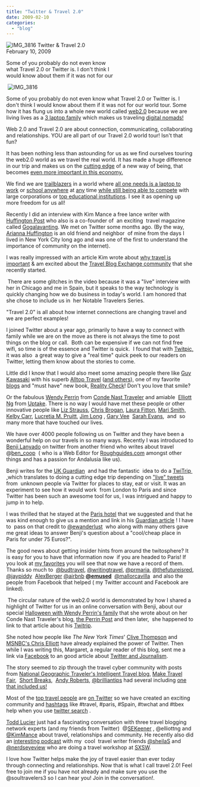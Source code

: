 ```yaml
---
title: "Twitter & Travel 2.0"
date: 2009-02-10
categories: 
  - "blog"
---
```


 ![IMG_3816](https://pub-ac94b3f306b24c0dba4238943c97f2e1.r2.dev/6a00e5502a950788330111685920fe970c.jpg) Twitter & Travel 2.0  
February 10, 2009

Some of you probably do not even know  
what Travel 2.0 or Twitter is. I don't think I  
would know about them if it was not for our

<!--more-->

 ![IMG_3816](https://pub-ac94b3f306b24c0dba4238943c97f2e1.r2.dev/6a00e5502a950788330105371e682a970b.jpg)

Some of you probably do not even know what Travel 2.0 or Twitter is. I don't think I would know about them if it was not for our world tour. Some how it has flung us into a whole new world called [web2.0](http://en.wikipedia.org/wiki/Web_2.0 "wikipedia defining web2.0") because we are living lives as a [3 laptop family](http://soultravelers3new.local/2008/04/3-laptop-fami-2.html "soultravelers3 geeky explanations") which makes us traveling [digital nomads!](http://www.digitalnomads.com/ "Digital Nomads")

Web 2.0 and Travel 2.0 are about connection, communicating, collaborating and relationships. YOU are all part of our Travel 2.0 world tour! Isn't that fun?

It has been nothing less than astounding for us as we find ourselves touring the web2.0 world as we travel the real world. It has made a huge difference in our trip and makes us on the [cutting edge](http://www.johnchow.com/blogging-around-the-worldliterally/#comment-179042 "JohnChow with Gary Arndt guestpost") of a new way of being, that becomes [even more important in this economy.](http://www.techworld.com.au/article/268463/why_downturn_can_good_digital_nomads "why recession is good for digital nomads")

We find we are [trailblazers](http://www.edelmandigital.com/blog/2008/05/open_files_nine_digital_trends_1.html) in a world where [all one needs is a laptop to work](http://almostfearless.com/2009/01/19/becoming-a-digital-nomad-options-for-working-remotely-from-anywhere/ "how to work remotely") or [school anywhere](http://www.classroom20.com/) at [any](http://boards.bootsnall.com/advice-on-older-kids-education-needs-t40802.html "List of homeschooling resources 4 those on the road") time [while still being able to compete](http://www.computerweekly.com/Articles/2008/04/09/230224/global-village-to-impact-on-working-practices.htm) with large corporations or [top educational institutions](http://mayafrost.com/new-global-student-FAQ.htm "Maya Frost's great book on Global students"). I see it as opening up more freedom for us all!

Recently I did an interview with Kim Mance a free lance writer with [Huffington Post](http://www.huffingtonpost.com/) who also is a co-founder of  an exciting  travel magazine called [Gogalavanting](http://www.gogalavanting.com/). We met on Twitter some months ago. (By the way, [Arianna Huffington](http://www.huffingtonpost.com/arianna-huffington) is an old friend and neighbor  of mine from the days I lived in New York City long ago and was one of the first to understand the importance of community on the internet).

I was really impressed with an article Kim wrote about [why travel is important](http://www.huffingtonpost.com/kim-mance/does-travel-really-matter_b_142271.html) & am excited about the [Travel Blog Exchange community](http://www.travelblogexchange.com/) that she recently started.

 There are some glitches in the video because it was a "live" interview with her in Chicago and me in Spain, but it speaks to the way technology is quickly changing how we do business in today's world. I am honored that she chose to include us in  her Notable Travelers Series.

"Travel 2.0" is all about how internet connections are changing travel and we are perfect examples!

  

  

  
I joined Twitter about a year ago, primarily to have a way to connect with family while we are on the move as there is not always the time to post things on the blog or call.  Both can be expensive if we can not find free wifi, so time is of the essence and Twitter is quick.  I found that with [Twitpic,](http://twitpic.com/tag/soultravelers3 "Twitpic tag page, click on photos") it was also  a great way to give a "real time" quick peek to our readers on Twitter, letting them know about the stories to come.

Little did I know that I would also meet some amazing people there like [Guy Kawasaki](http://twitter.com/guykawasaki "http://twitter.com/guykawasaki") with his superb [Alltop Travel](http://travel.alltop.com/) ([and others](http://alltop.com/)), one of my favorite [blogs](http://blog.guykawasaki.com/) and "must have" new book, [Reality Check](http://www.guykawasaki.com/books/)! Don't you love that smile?

Or the fabulous [Wendy Perrin](http://twitter.com/wendyperrin) from [Conde Nast Traveler](http://twitter.com/CNTraveler) and amiable  [Elliott Ng](http://twitter.com/elliottng) from [Uptake](http://www.uptake.com/). There is no way I would have met these people or other innovative people like [Liz Strauss](http://twitter.com/lizstrauss), [Chris Brogan](http://twitter.com/chrisbrogan), [Laura Fitton](http://twitter.com/Pistachio), [Mari Smith,](http://twitter.com/marismith) [Kelby Carr](http://twitter.com/typeamom), [Lucretia M. Pruitt](http://twitter.com/GeekMommy), [Jim Long](http://twitter.com/newmediajim) , [Gary Vee](http://twitter.com/garyvee)  [Sarah Evans](http://twitter.com/PRsarahevans),  and  so many more that have touched our lives.

We have over 4000 people following us on Twitter and they have been a wonderful help on our travels in so many ways. Recently I was introduced to [Benji Lanyado](http://www.guardian.co.uk/profile/benjilanyado) on twitter from another friend who writes about travel @[ben\_coop](http://twitter.com/ben_coop)  ( who is a Web Editor for [Roughguides.com](http://www.roughguides.com/) amongst other things and has a passion for Andalusia like us).

Benji writes for the [UK Guardian](http://www.guardian.co.uk/travel/2009/feb/02/paris-twitter-trip-twitrip "UK Guardian")  and had the fantastic  idea to do a [TwiTrip  ,](http://www.guardian.co.uk/travel/2009/jan/28/twitter-travel-trips "UK Guardian about TwiTrip")which translates to doing a cutting edge trip depending on ["live" tweets](http://search.twitter.com/search?q=%23twitrip "collection of tweets for twitrip from London to Paris") from  unknown people via Twitter for places to stay, eat or visit. It was an experiment to see how it would work  from London to Paris and since Twitter has been such an awesome tool for us, I was intrigued and happy to jump in to help.

I was thrilled that he stayed at the [Paris hotel](http://www.eldoradohotel.fr/EHBDupF1.html "Paris hotel at great price!") that we suggested and that he was kind enough to give us a mention and link in his [Guardian article](http://www.guardian.co.uk/travel/2009/feb/02/paris-twitter-trip-twitrip "Soultravelers3 in Guardian") ! I have to  pass on that credit to [@ewanderlust](http://www.enduringwanderlust.com/ "enduring wanderlust website")  who along with many others gave me great ideas to answer Benji's question about a "cool/cheap place in Paris for under 75 Euros?".

The good news about getting insider hints from around the twitosphere? It is easy for you to have that information now  if you are headed to Paris! If you look at [my favorites](http://twitter.com/soultravelers3/favourites?page=8 "cheap/cool Paris hotels/lodging ") you will see that now we have a record of them. Thanks so much to  [@budtravel](http://budgettravel.com/ "budget travel website"), [@writingtravel](http://www.writingtravel.com/), [@prmaria](http://www.globalmediapr.com/ "globalmediapr"), [@thefutureisred](http://www.thefutureisred.typepad.com/), [@jaypiddy](http://jaypiddy.com/)  [AlexBerger](http://virtualwayfarer.com/) [@airbnb](http://www.airbnb.com/) **[@emused](http://lisapoisso.wordpress.com/)**  [@mallorcavilla](http://www.honorvell.com/)  and also the people from Facebook that helped ( my Twitter account and Facebook are linked).

 The circular nature of the web2.0 world is demonstrated by how I shared a highlight of Twitter for us in an online conversation with Benji, about our special [Halloween with Wendy Perrin's family](http://soultravelers3new.local/2009/01/my-entry.html) that she wrote about on her Conde Nast Traveler's blog, [the Perrin Post](http://www.concierge.com/cntraveler/blogs/perrinpost/2008/11/a-halloween-wit.html "special Halloween with Wendy Perrin & family!") and then later,  she happened to link to that article about his [Twitrip](http://ow.ly/def "Perrin Post on Twitrip").

She noted how people like _The New York Times_' [Clive Thompson](http://www.nytimes.com/2008/09/07/magazine/07awareness-t.html?_r=2&pagewanted=all) and [MSNBC's Chris Elliott](http://www.msnbc.msn.com/id/28623823/) have already explained the power of Twitter. Then while I was writing this, Margaret, a regular reader of this blog, sent me a link via [Facebook](http://www.facebook.com/group.php?gid=23138026952) to an good article about [Twitter and Journalism](http://blogs.reuters.com/fulldisclosure/2009/01/30/twittering-away-standards-or-tweeting-the-future-of-journalism/).

The story seemed to zip through the travel cyber community with posts from [National Geographic Traveler's Intelligent Travel blog](http://blogs.nationalgeographic.com/blogs/intelligenttravel/2009/02/twittering-while-traveling.html "Intelligent Travel Blog by National Geographic Traveler"), [Make Travel Fair](http://www.maketravelfair.co.uk/2009/02/02/is-twitter-the-greatest-source-of-travel-intelligence/),  [Short Breaks](http://www.short-breaks.com/blog/?p=439),  [Andy Roberts](http://distributedresearch.net/blog/2009/02/05/south-of-pigalle-paris-breaks-competition), [@brilliantips](http://twitter.com/BrilliantTips) had several including [one that included us!](http://blog.brillianttrips.com/2009/02/travel-tweets-a-night-out-in-paris/ "Brilliant Trips")

Most of the [top travel people](http://www.elliott.org/blog/50-travel-twitterers-you-must-follow/ "50 travel twitterers you must follow ") are [on Twitter](http://travel-industry.uptake.com/blog/2009/01/16/travel-twitterers/ "Elliott Ng's 200 travelers on Twitter list") so we have created an exciting community and [hashtags](http://www.twitip.com/tweet-your-message-to-a-larger-audience-with-hashtags/ "Twitip on hashtags") like #travel, #paris, #Spain, #twchat and #tbex help when you use [twitter search](http://search.twitter.com/ "twitter search") .[  
](http://www.tourismkeys.ca/blog/2009/02/a-conversation-about-bloggers-and-their-networks/ "Todd Lucier")

[Todd Lucier](http://www.tourismkeys.ca/blog/2009/02/a-conversation-about-bloggers-and-their-networks/ "Todd Lucier") just had a fascinating conversation with three travel blogging network experts (and my friends from Twitter)  @[SEKeener](http://twitter.com/SEKeener) , @elliottng and [@KimMance](http://twitter.com/kimmance) about travel, relationships and community. He recently also did an [interesting podcast](http://www.tourismkeys.ca/blog/?s=sheila+scarborough "podcast with sheila scarborough and Pam Mandel") with my  cool  travel writer friends [@sheilaS](http://twitter.com/SheilaS "twitter Sheila Scarborough") and [@nerdseyeview](http://twitter.com/nerdseyeview?page=1 "Pam Mandel on twitter") who are doing a travel workshop at [SXSW](http://sxsw.com/ "sxsw").

I love how Twitter helps make the joy of travel easier than ever today through connecting and relationships. Now that is what I call travel 2.0! Feel free to join me if you have not already and make sure you use the @soultravelers3 so I can hear you! Join in the conversation!.
